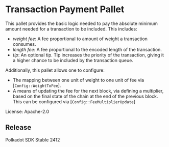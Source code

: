 # Transaction Payment Pallet

This pallet provides the basic logic needed to pay the absolute minimum amount needed for a
transaction to be included. This includes:
  - _weight fee_: A fee proportional to amount of weight a transaction consumes.
  - _length fee_: A fee proportional to the encoded length of the transaction.
  - _tip_: An optional tip. Tip increases the priority of the transaction, giving it a higher
    chance to be included by the transaction queue.

Additionally, this pallet allows one to configure:
  - The mapping between one unit of weight to one unit of fee via [`Config::WeightToFee`].
  - A means of updating the fee for the next block, via defining a multiplier, based on the
    final state of the chain at the end of the previous block. This can be configured via
    [`Config::FeeMultiplierUpdate`]

License: Apache-2.0


## Release

Polkadot SDK Stable 2412
